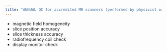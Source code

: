 ```yaml
---
title: "ANNUAL QC for accredited MR scanners (performed by physicist or MR scientist)"
---
```

- magnetic field homogeneity
- slice position accuracy
- slice thickness accuracy
- radiofrequency coil check
- display monitor check

